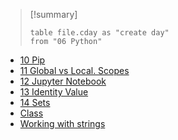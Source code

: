 > [!summary] 
> ```dataview
> table file.cday as "create day"
> from "06 Python"

- [10 Pip](../../../06%20Python/10%20Pip.md)
- [11 Global vs Local. Scopes](../../../06%20Python/11%20Global%20vs%20Local.%20Scopes.md)
- [12 Jupyter Notebook](../../../06%20Python/12%20Jupyter%20Notebook.md)
- [13 Identity Value](../../../06%20Python/13%20Identity%20Value.md)
- [14 Sets](../../../06%20Python/14%20Sets.md)
- [Class](../../../06%20Python/Class.md)
- [Working with strings](../../../06%20Python/Working%20with%20strings.md)
